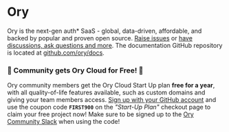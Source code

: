 # Ory

Ory is the next-gen auth* SaaS - global, data-driven, affordable, and backed by popular and proven open source. [Raise issues](https://github.com/ory/cloud/issues) or [have discussions, ask questions and more](https://github.com/ory/cloud/discussions). The documentation GitHub repository is located at [github.com/ory/docs](https://github.com/ory/docs).

### :mega: Community gets Ory Cloud for Free! :mega:

Ory community members get the Ory Cloud Start Up plan **free for a year**, with all quality-of-life features available, such as custom domains and giving your team members access. [Sign up with your GitHub account](https://console.ory.sh/registration?preferred_plan=start-up&utm_source=github&utm_medium=banner&utm_campaign=org-readme-first900) and use the coupon code **`FIRST900`** on the *"Start-Up Plan"* checkout page to claim your free project now! Make sure to be signed up to the [Ory Community Slack](https://slack.ory.sh) when using the code!

